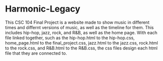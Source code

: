 # Harmonic-Legacy
This CSC 104 Final Project is a website made to show music in different times and differnt versions of music, as well as the timeline for them. This includes hip-hop, jazz, rock, and R&B, as well as the home page. With each file linked together, such as the hip-hop.html to the hip-hop.css, home_page.html to the final_project.css, jazz.html to the jazz.css, rock.html to the rock.css, and R&B.html to the R&B.css, the css files design each html file that they are connected to.
